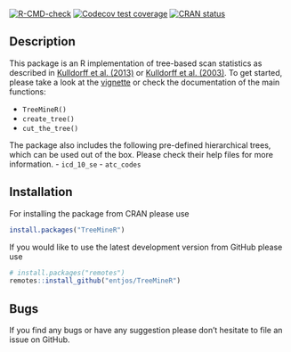 
<!-- README.md is generated from README.Rmd. Please edit that file -->

<!-- badges: start -->

[![R-CMD-check](https://github.com/entjos/TreeMineR/actions/workflows/R-CMD-check.yaml/badge.svg)](https://github.com/entjos/TreeMineR/actions/workflows/R-CMD-check.yaml)
[![Codecov test
coverage](https://codecov.io/gh/entjos/TreeMineR/branch/master/graph/badge.svg)](https://app.codecov.io/gh/entjos/TreeMineR?branch=master)
[![CRAN
status](https://www.r-pkg.org/badges/version/TreeMineR)](https://CRAN.R-project.org/package=TreeMineR)
<!-- badges: end -->

## Description

This package is an R implementation of tree-based scan statistics as
described in [Kulldorff et al. (2013)](https://doi.org/10.1002/pds.3423)
or [Kulldorff et al. (2003)](https://doi.org/10.1111/1541-0420.00039).
To get started, please take a look at the
[vignette](https://entjos.github.io/TreeMineR/articles/Tree-based-scan-statistics.html)
or check the documentation of the main functions:

- `TreeMineR()`
- `create_tree()`
- `cut_the_tree()`

The package also includes the following pre-defined hierarchical trees,
which can be used out of the box. Please check their help files for more
information. - `icd_10_se` - `atc_codes`

## Installation

For installing the package from CRAN please use

``` r
install.packages("TreeMineR")
```

If you would like to use the latest development version from GitHub
please use

``` r
# install.packages("remotes")
remotes::install_github("entjos/TreeMineR")
```

## Bugs

If you find any bugs or have any suggestion please don’t hesitate to
file an issue on GitHub.
